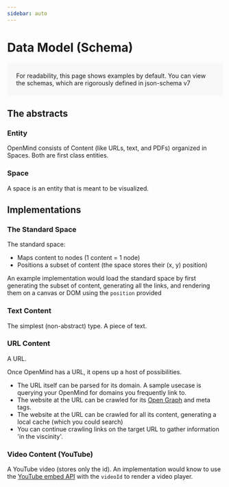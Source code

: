```yaml
---
sidebar: auto
---
```


# Data Model (Schema)

<aside class="note">For readability, this page shows examples by default. You can view the schemas, which are rigorously defined in json-schema v7</aside>

## The abstracts


### Entity

OpenMind consists of Content (like URLs, text, and PDFs) organized in Spaces. Both are first class entities.

<SchemaExample v-bind:schema="schema.GenericEntitySchema" v-bind:example="example.GenericEntityExample" />

### Space

A space is an entity that is meant to be visualized.

<SchemaExample v-bind:schema="schema.GenericSpaceSchema" v-bind:example="example.GenericSpaceExample" />

## Implementations

### The Standard Space

The standard space:

* Maps content to nodes (1 content = 1 node)
* Positions a subset of content (the space stores their (x, y) position)

An example implementation would load the standard space by first generating the subset of content, generating all the links, and rendering them on a canvas or DOM using the `position` provided

<SchemaExample v-bind:schema="schema.StandardSpaceSchema" v-bind:example="example.StandardSpaceExample" />

### Text Content

The simplest (non-abstract) type. A piece of text.

<SchemaExample v-bind:schema="schema.TextSchema" v-bind:example="example.TextExample" />

### URL Content

A URL.

Once OpenMind has a URL, it opens up a host of possibilities.

* The URL itself can be parsed for its domain. A sample usecase is querying your OpenMind for domains you frequently link to.
* The website at the URL can be crawled for its [Open Graph](https://ogp.me/) and meta tags.
* The website at the URL can be crawled for all its content, generating a local cache (which you could search)
* You can continue crawling links on the target URL to gather information 'in the viscinity'.

<SchemaExample v-bind:schema="schema.URLSchema" v-bind:example="example.URLExample" />

### Video Content (YouTube)

A YouTube video (stores only the id). An implementation would know to use the [YouTube embed API](https://developers.google.com/youtube/iframe_api_reference) with the `videoId` to render a video player.

<SchemaExample v-bind:schema="schema.VideoYouTubeSchema" v-bind:example="example.VideoYouTubeExample" />

<style>
aside.note {
  padding: 1.5em;
  background: #f8f8f8;
}
</style>

<script>

// Schemas
import GenericEntitySchema from '../../../code-samples/GenericEntity.schema.json';

import GenericSpaceSchema from '../../../code-samples/GenericSpace.schema.json';
import StandardSpaceSchema from '../../../code-samples/StandardSpace.schema.json';

import TextSchema from '../../../code-samples/Text.schema.json';
import URLSchema from '../../../code-samples/URL.schema.json';
import VideoYouTubeSchema from '../../../code-samples/VideoYouTube.schema.json';

// Examples
import GenericEntityExample from '../../../code-samples/GenericEntity.example.json';

import GenericSpaceExample from '../../../code-samples/GenericSpace.example.json';
import StandardSpaceExample from '../../../code-samples/StandardSpace.example.json';

import TextExample from '../../../code-samples/Text.example.json';
import URLExample from '../../../code-samples/URL.example.json';
import VideoYouTubeExample from '../../../code-samples/VideoYouTube.example.json';

import SchemaExample from './SchemaExample';

export default {
  data () {
    return {
      schema: {
        GenericEntitySchema,
        GenericSpaceSchema,
        StandardSpaceSchema,
        TextSchema,
        URLSchema,
        VideoYouTubeSchema,
      },
      example: {
        GenericEntityExample,
        GenericSpaceExample,
        StandardSpaceExample,
        TextExample,
        URLExample,
        VideoYouTubeExample,
      }
    }
  },
  components: {
    SchemaExample,
  }
}
</script>
